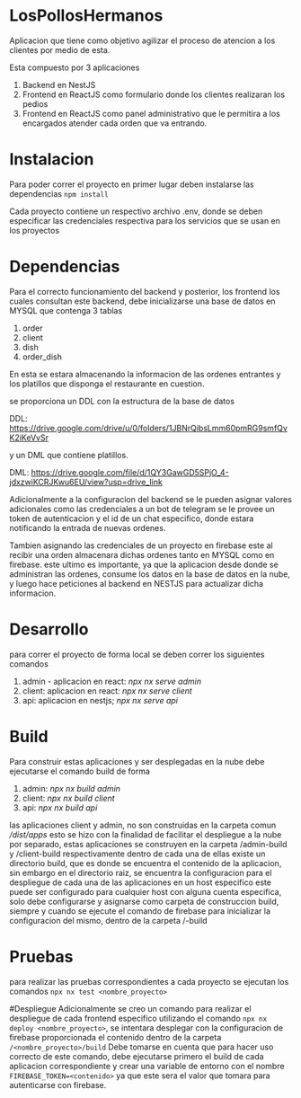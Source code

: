 # LosPollosHermanos

Aplicacion que tiene como objetivo agilizar el proceso de atencion a los clientes por medio de esta.

Esta compuesto por 3 aplicaciones 

1. Backend en NestJS
2. Frontend en ReactJS como formulario donde los clientes realizaran los pedios
3. Frontend en ReactJS como panel administrativo que le permitira a los encargados atender cada orden que va entrando.


# Instalacion
Para poder correr el proyecto en primer lugar deben instalarse las dependencias
`npm install`

Cada proyecto contiene un respectivo archivo .env, donde se deben especificar las credenciales respectiva para los servicios que se usan en los proyectos


# Dependencias
Para el correcto funcionamiento del backend y posterior, los frontend los cuales consultan este backend, debe inicializarse una base de datos en MYSQL
que contenga 3 tablas
1. order
2. client
3. dish
4. order_dish

En esta se estara almacenando la informacion de las ordenes entrantes y los platillos que disponga el restaurante en cuestion.

se proporciona un DDL con la estructura de la base de datos 

DDL: https://drive.google.com/drive/u/0/folders/1JBNrQibsLmm60pmRG9smfQvK2iKeVvSr

y un DML que contiene platillos.

DML: https://drive.google.com/file/d/1QY3GawGD5SPjO_4-jdxzwiKCRJKwu6EU/view?usp=drive_link

Adicionalmente a la configuracion del backend se le pueden asignar valores adicionales como las credenciales a un bot de telegram
se le provee un token de autenticacion y el id de un chat especifico, donde estara notificando la entrada de nuevas ordenes.

Tambien asignando las credenciales de un proyecto en firebase este al recibir una orden almacenara dichas ordenes tanto en MYSQL como en firebase.
este ultimo es importante, ya que la aplicacion desde donde se administran las ordenes, consume los datos en la base de datos en la nube, y luego hace peticiones
al backend en NESTJS para actualizar dicha informacion.

# Desarrollo

para correr el proyecto de forma local se deben correr los siguientes comandos

1. admin - aplicacion en react: *npx nx serve admin*
2. client: aplicacion en react: *npx nx serve client*
3. api: aplicacion en nestjs; *npx nx serve api*

# Build

Para construir estas aplicaciones y ser desplegadas en la nube
debe ejecutarse el comando build de forma
1. admin: *npx nx build admin*
2. client: *npx nx build client*
3. api: *npx nx build api*

las aplicaciones client y admin, no son construidas en la carpeta comun */dist/apps*
esto se hizo con la finalidad de facilitar el despliegue a la nube por separado,
estas aplicaciones se construyen en la carpeta /admin-build y /client-build respectivamente
dentro de cada una de ellas existe un directorio build, que es donde se encuentra el contenido de la aplicacion,
sin embargo en el directorio raiz, se encuentra la configuracion para el despliegue de cada una de las aplicaciones en un host especifico
este puede ser configurado para cualquier host con alguna cuenta especifica, solo debe configurarse y asignarse como carpeta de construccion
build, siempre y cuando se ejecute el comando de firebase para inicializar la configuracion del mismo, dentro de la carpeta /<proyecto>-build

# Pruebas
para realizar las pruebas correspondientes a cada proyecto se ejecutan los comandos
`npx nx test <nombre_proyecto>`

#Despliegue
Adicionalmente se creo un comando para realizar el despliegue de cada frontend especifico
utilizando el comando `npx nx deploy <nombre_proyecto>`, se intentara desplegar con la configuracion de firebase proporcionada
el contenido dentro de la carpeta `/<nombre_proyecto>/build`
Debe tomarse en cuenta que para hacer uso correcto de este comando, debe ejecutarse primero el build de cada aplicacion correspondiente
y crear una variable de entorno con el nombre `FIREBASE_TOKEN=<contenido>` ya que este sera el valor que tomara para autenticarse con firebase.

